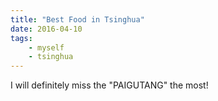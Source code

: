 ```yaml
---
title: "Best Food in Tsinghua"
date: 2016-04-10
tags:
    - myself
    - tsinghua
---
```



I will definitely miss the "PAIGUTANG" the most!
